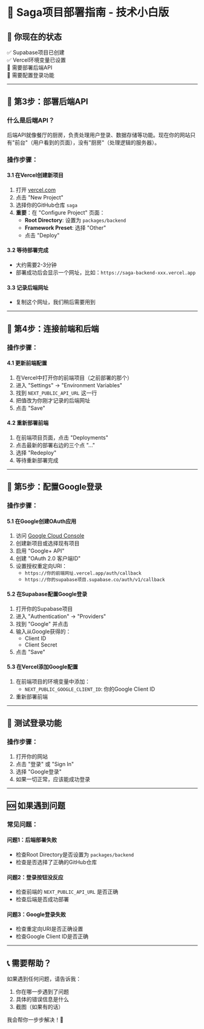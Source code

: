 # 🚀 Saga项目部署指南 - 技术小白版

## 📍 **你现在的状态**
✅ Supabase项目已创建  
✅ Vercel环境变量已设置  
🔄 需要部署后端API  
🔄 需要配置登录功能  

---

## 🎯 **第3步：部署后端API**

### **什么是后端API？**
后端API就像餐厅的厨房，负责处理用户登录、数据存储等功能。现在你的网站只有"前台"（用户看到的页面），没有"厨房"（处理逻辑的服务器）。

### **操作步骤：**

#### **3.1 在Vercel创建新项目**
1. 打开 [vercel.com](https://vercel.com)
2. 点击 "New Project"
3. 选择你的GitHub仓库 `saga`
4. **重要**：在 "Configure Project" 页面：
   - **Root Directory**: 设置为 `packages/backend`
   - **Framework Preset**: 选择 "Other"
   - 点击 "Deploy"

#### **3.2 等待部署完成**
- 大约需要2-3分钟
- 部署成功后会显示一个网址，比如：`https://saga-backend-xxx.vercel.app`

#### **3.3 记录后端网址**
- 复制这个网址，我们稍后需要用到

---

## 🎯 **第4步：连接前端和后端**

### **操作步骤：**

#### **4.1 更新前端配置**
1. 在Vercel中打开你的前端项目（之前部署的那个）
2. 进入 "Settings" → "Environment Variables"
3. 找到 `NEXT_PUBLIC_API_URL` 这一行
4. 把值改为你刚才记录的后端网址
5. 点击 "Save"

#### **4.2 重新部署前端**
1. 在前端项目页面，点击 "Deployments"
2. 点击最新的部署右边的三个点 "..."
3. 选择 "Redeploy"
4. 等待重新部署完成

---

## 🎯 **第5步：配置Google登录**

### **操作步骤：**

#### **5.1 在Google创建OAuth应用**
1. 访问 [Google Cloud Console](https://console.cloud.google.com/)
2. 创建新项目或选择现有项目
3. 启用 "Google+ API"
4. 创建 "OAuth 2.0 客户端ID"
5. 设置授权重定向URI：
   - `https://你的前端网址.vercel.app/auth/callback`
   - `https://你的supabase项目.supabase.co/auth/v1/callback`

#### **5.2 在Supabase配置Google登录**
1. 打开你的Supabase项目
2. 进入 "Authentication" → "Providers"
3. 找到 "Google" 并点击
4. 输入从Google获得的：
   - Client ID
   - Client Secret
5. 点击 "Save"

#### **5.3 在Vercel添加Google配置**
1. 在前端项目的环境变量中添加：
   - `NEXT_PUBLIC_GOOGLE_CLIENT_ID`: 你的Google Client ID
2. 重新部署前端

---

## 🎯 **测试登录功能**

### **操作步骤：**
1. 打开你的网站
2. 点击 "登录" 或 "Sign In"
3. 选择 "Google登录"
4. 如果一切正常，应该能成功登录

---

## 🆘 **如果遇到问题**

### **常见问题：**

#### **问题1：后端部署失败**
- 检查Root Directory是否设置为 `packages/backend`
- 检查是否选择了正确的GitHub仓库

#### **问题2：登录按钮没反应**
- 检查前端的 `NEXT_PUBLIC_API_URL` 是否正确
- 检查后端是否成功部署

#### **问题3：Google登录失败**
- 检查重定向URI是否正确设置
- 检查Google Client ID是否正确

---

## 📞 **需要帮助？**

如果遇到任何问题，请告诉我：
1. 你在哪一步遇到了问题
2. 具体的错误信息是什么
3. 截图（如果有的话）

我会帮你一步步解决！🤝